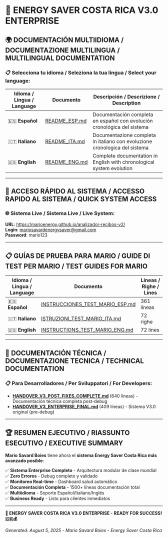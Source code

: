 # 🚀 ENERGY SAVER COSTA RICA V3.0 ENTERPRISE

## 🌍 **DOCUMENTACIÓN MULTIIDIOMA / DOCUMENTAZIONE MULTILINGUA / MULTILINGUAL DOCUMENTATION**

### **📋 Selecciona tu idioma / Seleziona la tua lingua / Select your language:**

| Idioma / Lingua / Language | Documento | Descripción / Descrizione / Description |
|---------------------------|-----------|----------------------------------------|
| 🇪🇸 **Español** | [README_ESP.md](README_ESP.md) | Documentación completa en español con evolución cronológica del sistema |
| 🇮🇹 **Italiano** | [README_ITA.md](README_ITA.md) | Documentazione completa in italiano con evoluzione cronologica del sistema |
| 🇺🇸 **English** | [README_ENG.md](README_ENG.md) | Complete documentation in English with chronological system evolution |

---

## 🎯 **ACCESO RÁPIDO AL SISTEMA / ACCESSO RAPIDO AL SISTEMA / QUICK SYSTEM ACCESS**

### **🌐 Sistema Live / Sistema Live / Live System:**
**URL**: https://marioenergy.github.io/analizador-recibos-v2/  
**Login**: mariosavardenergysaver@gmail.com  
**Password**: mario123  

---

## 📋 **GUÍAS DE PRUEBA PARA MARIO / GUIDE DI TEST PER MARIO / TEST GUIDES FOR MARIO**

| Idioma / Lingua / Language | Documento | Líneas / Righe / Lines |
|---------------------------|-----------|------------------------|
| 🇪🇸 **Español** | [INSTRUCCIONES_TEST_MARIO_ESP.md](INSTRUCCIONES_TEST_MARIO_ESP.md) | 361 líneas |
| 🇮🇹 **Italiano** | [ISTRUZIONI_TEST_MARIO_ITA.md](ISTRUZIONI_TEST_MARIO_ITA.md) | 72 righe |
| 🇺🇸 **English** | [INSTRUCTIONS_TEST_MARIO_ENG.md](INSTRUCTIONS_TEST_MARIO_ENG.md) | 72 lines |

---

## 🔧 **DOCUMENTACIÓN TÉCNICA / DOCUMENTAZIONE TECNICA / TECHNICAL DOCUMENTATION**

### **📋 Para Desarrolladores / Per Sviluppatori / For Developers:**
- **[HANDOVER_V3_POST_FIXES_COMPLETE.md](HANDOVER_V3_POST_FIXES_COMPLETE.md)** (640 líneas) - Documentación técnica completa post-debug
- **[HANDOVER_V3_ENTERPRISE_FINAL.md](HANDOVER_V3_ENTERPRISE_FINAL.md)** (409 líneas) - Sistema V3.0 original (pre-debug)

---

## 🏆 **RESUMEN EJECUTIVO / RIASSUNTO ESECUTIVO / EXECUTIVE SUMMARY**

**Mario Savard Boies** tiene ahora el **sistema Energy Saver Costa Rica más avanzado posible**:

✅ **Sistema Enterprise Completo** - Arquitectura modular de clase mundial  
✅ **Zero Errores** - Debug completo y validado  
✅ **Monitoreo Real-time** - Dashboard salud automático  
✅ **Documentación Completa** - 1500+ líneas documentación total  
✅ **Multiidioma** - Soporte Español/Italiano/Inglés  
✅ **Business Ready** - Listo para clientes inmediatos  

---

**🚀 ENERGY SAVER COSTA RICA V3.0 ENTERPRISE - READY FOR SUCCESS! 🇨🇷💰**

*Generated: August 5, 2025 - Mario Savard Boies - Energy Saver Costa Rica*

